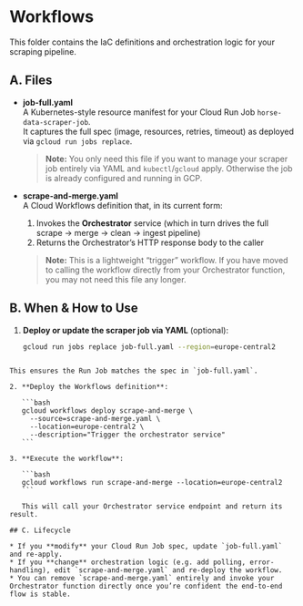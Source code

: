 # Workflows

This folder contains the IaC definitions and orchestration logic for your scraping pipeline.

## A. Files

- **job-full.yaml**  
  A Kubernetes-style resource manifest for your Cloud Run Job `horse-data-scraper-job`.  
  It captures the full spec (image, resources, retries, timeout) as deployed via `gcloud run jobs replace`.  
  > **Note:** You only need this file if you want to manage your scraper job entirely via YAML and `kubectl`/`gcloud` apply. Otherwise the job is already configured and running in GCP.  

- **scrape-and-merge.yaml**  
  A Cloud Workflows definition that, in its current form:
  1. Invokes the **Orchestrator** service (which in turn drives the full scrape → merge → clean → ingest pipeline)
  2. Returns the Orchestrator’s HTTP response body to the caller  
  > **Note:** This is a lightweight “trigger” workflow. If you have moved to calling the workflow directly from your Orchestrator function, you may not need this file any longer.

## B. When & How to Use

1. **Deploy or update the scraper job via YAML** (optional):  
   ```bash
   gcloud run jobs replace job-full.yaml --region=europe-central2
````

This ensures the Run Job matches the spec in `job-full.yaml`.

2. **Deploy the Workflows definition**:

   ```bash
   gcloud workflows deploy scrape-and-merge \
     --source=scrape-and-merge.yaml \
     --location=europe-central2 \
     --description="Trigger the orchestrator service"
   ```

3. **Execute the workflow**:

   ```bash
   gcloud workflows run scrape-and-merge --location=europe-central2
   ```

   This will call your Orchestrator service endpoint and return its result.

## C. Lifecycle

* If you **modify** your Cloud Run Job spec, update `job-full.yaml` and re-apply.
* If you **change** orchestration logic (e.g. add polling, error-handling), edit `scrape-and-merge.yaml` and re-deploy the workflow.
* You can remove `scrape-and-merge.yaml` entirely and invoke your Orchestrator function directly once you’re confident the end-to-end flow is stable.